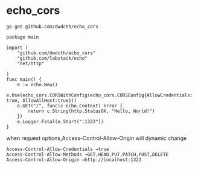 # echo_cors

```go get github.com/dwdcth/echo_cors```

```
package main

import (
	"github.com/dwdcth/echo_cors"
	"github.com/labstack/echo"
	"net/http"

)
func main() {
	e := echo.New()
	e.Use(echo_cors.CORSWithConfig(echo_cors.CORSConfig{AllowCredentials: true, AllowAllHost:true}))
	e.GET("/", func(c echo.Context) error {
		return c.String(http.StatusOK, "Hello, World!")
	})
	e.Logger.Fatal(e.Start(":1323"))
}
```

when request options,Access-Control-Allow-Origin will dynamic change 
```
Access-Control-Allow-Credentials →true
Access-Control-Allow-Methods →GET,HEAD,PUT,PATCH,POST,DELETE
Access-Control-Allow-Origin →http://localhost:1323
```